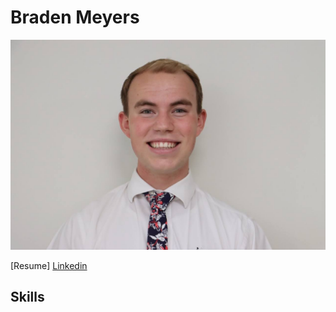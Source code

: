 # Braden Meyers

![image info](Profile.jpg)

[Resume] 
[Linkedin](https://www.linkedin.com/in/braden-meyers262)

## Skills
